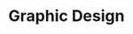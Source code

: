 ---
title: "Graphic Design"
order: 10
description: "Fake product landing page I realised for the 'Responsive Web Design' certification on freeCodeCamp"
featuredImage: ../images/graphic-design.png
url: "https://codepen.io/anhek/full/wvwYovo"
tags: ["branding", "visual identity", "print", "illustration", "poster"]
---